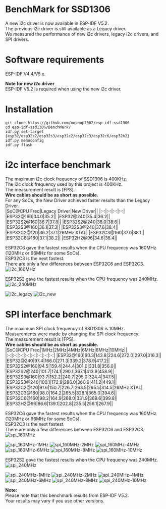 # BenchMark for SSD1306
A new i2c driver is now available in ESP-IDF V5.2.   
The previous i2c driver is still available as a Legacy driver.   
We measured the performance of new i2c drivers, legacy i2c drivers, and SPI drivers.   

# Software requirements
ESP-IDF V4.4/V5.x.   

__Note for new i2c driver__   
ESP-IDF V5.2 is required when using the new i2c driver.   

# Installation
```
git clone https://github.com/nopnop2002/esp-idf-ssd1306
cd esp-idf-ssd1306/BenchMark/
idf.py set-target {esp32/esp32s2/esp32s3/esp32c2/esp32c3/esp32c6/esp32h2}
idf.py menuconfig
idf.py flash
```

# i2c interface benchmark
The maximum i2c clock frequency of SSD1306 is 400KHz.   
The i2c clock frequency used by this project is 400KHz.   
The measurement result is [FPS].   
__Wire cables should be as short as possible.__   
For any SoCs, the New Driver achieved faster results than the Legacy Driver.   
|SoC@CPU Freq|Legacy Driver|New Driver||
|:-:|:-:|:-:|:-:|
|ESP32@160|34.0|35.2||
|ESP32@240|35.4|36.2||
|ESP32S2@160|36.7|37.8||
|ESP32S2@240|38.0|38.6||
|ESP32S3@160|36.1|37.3||
|ESP32S3@240|37.6|38.4||
|ESP32C2@120|36.2|37.1|26MHz XTAL|
|ESP32C3@160|37.0|38.1||
|ESP32C6@160|37.1|38.2||
|ESP32H2@96|34.6|36.4||

ESP32C6 gave the fastest results when the CPU frequency was 160MHz (120MHz or 96MHz for some SoCs).   
ESP32C3 is the next fastest.   
There are only a few differences between ESP32C6 and ESP32C3.   
![i2c_160MHz](https://github.com/nopnop2002/esp-idf-ssd1306/assets/6020549/cb641422-3a06-4da4-8776-edd3fe965fc6)

ESP32S2 gave the fastest results when the CPU frequency was 240MHz.   
![i2c_240MHz](https://github.com/nopnop2002/esp-idf-ssd1306/assets/6020549/ebd5e195-0bd1-4791-9293-57dbf50fd13a)

![i2c_legacy](https://github.com/nopnop2002/esp-idf-ssd1306/assets/6020549/44a55206-1622-4a1e-b898-4b673bc465c3)
![i2c_new](https://github.com/nopnop2002/esp-idf-ssd1306/assets/6020549/dad01f46-3497-4312-8d77-9fd1b3d3b782)

# SPI interface benchmark
The maximum SPI clock frequency of SSD1306 is 10MHz.   
Measurements were made by changing the SPI clock frequency.   
The measurement result is [FPS].   
__Wire cables should be as short as possible.__   
|SoC@CPU Freq|1MHz|2MHz|4MHz|6MHz|8MHz|10MHz||
|:-:|:-:|:-:|:-:|:-:|:-:|:-:|:-:|
|ESP32@160|90.3|143.8|224.6|272.0|297.0|316.3||
|ESP32@240|97.4|166.0|271.3|339.2|378.9|417.2||
|ESP32S2@160|94.5|159.4|244.4|301.0|331.8|356.0||
|ESP32S2@240|101.7|174.1|290.1|367.1|413.9|458.9||
|ESP32S3@160|93.7|152.2|240.7|295.0|324.4|347.5||
|ESP32S3@240|100.1|172.9|286.0|360.9|411.2|449.1||
|ESP32C2@120|91.6|150.7|226.7|263.5|295.5|314.5|26MHz XTAL|
|ESP32C3@160|98.0|164.2|265.5|328.1|365.0|394.6||
|ESP32C6@160|98.2|164.9|268.0|331.9|369.6|399.8||
|ESP32H2@96|86.6|139.1|202.8|235.5|256.1|267.9||

ESP32C6 gave the fastest results when the CPU frequency was 160MHz (120MHz or 96MHz for some SoCs).   
ESP32C3 is the next fastest.   
There are only a few differences between ESP32C6 and ESP32C3.   
![spi_160MHz](https://github.com/nopnop2002/esp-idf-ssd1306/assets/6020549/18c415f7-24e6-4580-9f19-4a35668ad259)

![spi_160MHz-1MHz](https://github.com/nopnop2002/esp-idf-ssd1306/assets/6020549/7bd69c24-886f-4507-8c1e-b0b826bcd302)
![spi_160MHz-2MHz](https://github.com/nopnop2002/esp-idf-ssd1306/assets/6020549/0633b1b3-adf1-4039-a629-0e55a8f5b82d)
![spi_160MHz-4MHz](https://github.com/nopnop2002/esp-idf-ssd1306/assets/6020549/b6ad92ff-47ef-4b97-b937-128353ca617c)
![spi_160MHz-6MHz](https://github.com/nopnop2002/esp-idf-ssd1306/assets/6020549/126e891c-e4b6-41ff-8f71-f0d554406ecd)
![spi_160MHz-8MHz](https://github.com/nopnop2002/esp-idf-ssd1306/assets/6020549/4973cd93-92ce-443f-b531-8d06853a0e61)
![spi_160MHz-10MHz](https://github.com/nopnop2002/esp-idf-ssd1306/assets/6020549/0d700fa6-1857-4bb7-a3d4-8078b38be8a4)

ESP32S2 gave the fastest results when the CPU frequency was 240MHz.   
![spi_240MHz](https://github.com/nopnop2002/esp-idf-ssd1306/assets/6020549/f8687aa9-039a-464c-8a75-c51667a0fb0f)

![spi_240MHz-1MHz](https://github.com/nopnop2002/esp-idf-ssd1306/assets/6020549/837b5522-678e-474d-b2fa-194a0f4b9b7a)
![spi_240MHz-2MHz](https://github.com/nopnop2002/esp-idf-ssd1306/assets/6020549/16f3bffa-23d8-4fc2-9994-3ceb6450f56e)
![spi_240MHz-4MHz](https://github.com/nopnop2002/esp-idf-ssd1306/assets/6020549/1b8ed3cf-2403-4bdb-8eb8-054f15248d85)
![spi_240MHz-6MHz](https://github.com/nopnop2002/esp-idf-ssd1306/assets/6020549/79b63037-b755-4ea2-9d8f-7ba5036ceb46)
![spi_240MHz-8MHz](https://github.com/nopnop2002/esp-idf-ssd1306/assets/6020549/081e4d15-14db-4256-91d2-19f48595648b)
![spi_240MHz-10MHz](https://github.com/nopnop2002/esp-idf-ssd1306/assets/6020549/a324bfed-63c1-42e9-a005-2cca71e9057d)

__Note:__   
Please note that this benchmark results from ESP-IDF V5.2.   
Your results may vary if you use other versions.   

